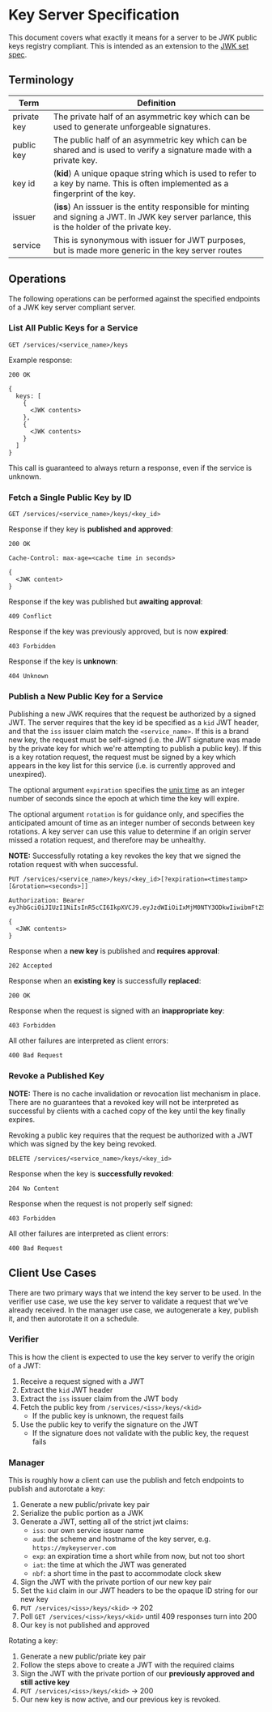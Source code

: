 # Key Server Specification

This document covers what exactly it means for a server to be JWK public keys registry compliant. This is intended as an extension to the [JWK set spec](https://tools.ietf.org/html/rfc7517#section-5). 

## Terminology
| Term | Definition |
|---|---|
| private key | The private half of an asymmetric key which can be used to generate unforgeable signatures. |
| public key | The public half of an asymmetric key which can be shared and is used to verify a signature made with a private key. |
| key id | (**kid**) A unique opaque string which is used to refer to a key by name. This is often implemented as a fingerprint of the key. |
| issuer | (**iss**) An isssuer is the entity responsible for minting and signing a JWT. In JWK key server parlance, this is the holder of the private key. |
| service | This is synonymous with issuer for JWT purposes, but is made more generic in the key server routes |

## Operations

The following operations can be performed against the specified endpoints of a JWK key server compliant server.

### List All Public Keys for a Service

```
GET /services/<service_name>/keys
```

Example response:

```
200 OK

{
  keys: [
    { 
      <JWK contents>
    },
    {
      <JWK contents>
    }   
  ]
}
```

This call is guaranteed to always return a response, even if the service is unknown.

### Fetch a Single Public Key by ID

```
GET /services/<service_name>/keys/<key_id>
```

Response if they key is **published and approved**:

```
200 OK

Cache-Control: max-age=<cache time in seconds>

{
  <JWK content>
}
```

Response if the key was published but **awaiting approval**:

```
409 Conflict
```

Response if the key was previously approved, but is now **expired**:

```
403 Forbidden
```

Response if the key is **unknown**:

```
404 Unknown
```

### Publish a New Public Key for a Service

Publishing a new JWK requires that the request be authorized by a signed JWT. The server requires that the key id be specified as a `kid` JWT header, and that the `iss` issuer claim match the `<service_name>`. If this is a brand new key, the request must be self-signed (i.e. the JWT signature was made by the private key for which we're attempting to publish a public key). If this is a key rotation request, the request must be signed by a key which appears in the key list for this service (i.e. is currently approved and unexpired).

The optional argument `expiration` specifies the [unix time](https://en.wikipedia.org/wiki/Unix_time) as an integer number of seconds since the epoch at which time the key will expire.

The optional argument `rotation` is for guidance only, and specifies the anticipated amount of time as an integer number of seconds between key rotations. A key server can use this value to determine if an origin server missed a rotation request, and therefore may be unhealthy.

**NOTE:** Successfully rotating a key revokes the key that we signed the rotation request with when successful.

```
PUT /services/<service_name>/keys/<key_id>[?expiration=<timestamp>[&rotation=<seconds>]]

Authorization: Bearer eyJhbGciOiJIUzI1NiIsInR5cCI6IkpXVCJ9.eyJzdWIiOiIxMjM0NTY3ODkwIiwibmFtZSI6IkpvaG4gRG9lIiwiYWRtaW4iOnRydWV9.TJVA95OrM7E2cBab30RMHrHDcEfxjoYZgeFONFh7HgQ

{
  <JWK contents>
}
```

Response when a **new key** is published and **requires approval**:

```
202 Accepted
```

Response when an **existing key** is successfully **replaced**:

```
200 OK
```

Response when the request is signed with an **inappropriate key**:

```
403 Forbidden
```

All other failures are interpreted as client errors:

```
400 Bad Request
```

### Revoke a Published Key

**NOTE:** There is no cache invalidation or revocation list mechanism in place. There are no guarantees that a revoked key will not be interpreted as successful by clients with a cached copy of the key until the key finally expires.

Revoking a public key requires that the request be authorized with a JWT which was signed by the key being revoked.

```
DELETE /services/<service_name>/keys/<key_id>
```

Response when the key is **successfully revoked**:

```
204 No Content
```

Response when the request is not properly self signed:

```
403 Forbidden
```

All other failures are interpreted as client errors:

```
400 Bad Request
```

## Client Use Cases

There are two primary ways that we intend the key server to be used. In the verifier use case, we use the key server to validate a request that we've already received. In the manager use case, we autogenerate a key, publish it, and then autorotate it on a schedule.

### Verifier

This is how the client is expected to use the key server to verify the origin of a JWT:

1. Receive a request signed with a JWT
2. Extract the `kid` JWT header
3. Extract the `iss` issuer claim from the JWT body
4. Fetch the public key from `/services/<iss>/keys/<kid>`
	* If the public key is unknown, the request fails
5. Use the public key to verify the signature on the JWT
	* If the signature does not validate with the public key, the request fails 

### Manager

This is roughly how a client can use the publish and fetch endpoints to publish and autorotate a key:

1. Generate a new public/private key pair
2. Serialize the public portion as a JWK
3. Generate a JWT, setting all of the strict jwt claims:
	* `iss`: our own service issuer name
	* `aud`: the scheme and hostname of the key server, e.g. `https://mykeyserver.com`
	* `exp`: an expiration time a short while from now, but not too short
	* `iat`: the time at which the JWT was generated
	* `nbf`: a short time in the past to accommodate clock skew
4. Sign the JWT with the private portion of our new key pair
5. Set the `kid` claim in our JWT headers to be the opaque ID string for our new key
6. `PUT /services/<iss>/keys/<kid>` -> 202
7. Poll `GET /services/<iss>/keys/<kid>` until 409 responses turn into 200
8. Our key is not published and approved

Rotating a key:

1. Generate a new public/priate key pair
2. Follow the steps above to create a JWT with the required claims
3. Sign the JWT with the private portion of our **previously approved and still active key**
4. `PUT /services/<iss>/keys/<kid>` -> 200
5. Our new key is now active, and our previous key is revoked.
